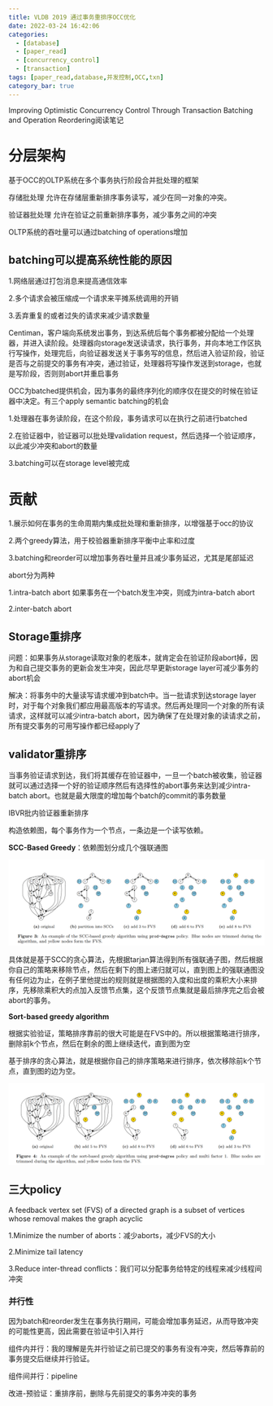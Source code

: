 ```yaml
---
title: VLDB 2019 通过事务重排序OCC优化
date: 2022-03-24 16:42:06
categories: 
  - [database]
  - [paper_read]
  - [concurrency_control]
  - [transaction]
tags: [paper_read,database,并发控制,OCC,txn]
category_bar: true
---
```


Improving Optimistic Concurrency Control Through Transaction Batching and Operation Reordering阅读笔记

<!-- more -->

# 分层架构

基于OCC的OLTP系统在多个事务执行阶段合并批处理的框架

存储批处理 允许在存储层重新排序事务读写，减少在同一对象的冲突。

验证器批处理 允许在验证之前重新排序事务，减少事务之间的冲突

OLTP系统的吞吐量可以通过batching of operations增加

## **batching可以提高系统性能的原因**

1.网络层通过打包消息来提高通信效率

2.多个请求会被压缩成一个请求来平摊系统调用的开销

3.丢弃重复的或者过失的请求来减少请求数量

Centiman，客户端向系统发出事务，到达系统后每个事务都被分配给一个处理器，并进入读阶段。处理器向storage发送读请求，执行事务，并向本地工作区执行写操作，处理完后，向验证器发送关于事务写的信息，然后进入验证阶段，验证是否与之前提交的事务有冲突，通过验证，处理器将写操作发送到storage，也就是写阶段，否则则abort并重启事务

OCC为batched提供机会，因为事务的最终序列化的顺序仅在提交的时候在验证器中决定。有三个apply semantic batching的机会

1.处理器在事务读阶段，在这个阶段，事务请求可以在执行之前进行batched

2.在验证器中，验证器可以批处理validation request，然后选择一个验证顺序，以此减少冲突和abort的数量

3.batching可以在storage level被完成

# **贡献**

1.展示如何在事务的生命周期内集成批处理和重新排序，以增强基于occ的协议

2.两个greedy算法，用于校验器重新排序平衡中止率和过度

3.batching和reorder可以增加事务吞吐量并且减少事务延迟，尤其是尾部延迟

abort分为两种

1.intra-batch abort 如果事务在一个batch发生冲突，则成为intra-batch abort

2.inter-batch abort 

## **Storage重排序**

问题：如果事务从storage读取对象的老版本，就肯定会在验证阶段abort掉，因为和自己提交事务的更新会发生冲突，因此尽早更新storage layer可减少事务的abort机会

解决：将事务中的大量读写请求缓冲到batch中。当一批请求到达storage layer时，对于每个对象我们都应用最高版本的写请求。然后再处理同一个对象的所有读请求，这样就可以减少intra-batch abort，因为确保了在处理对象的读请求之前，所有提交事务的可用写操作都已经apply了

## **validator重排序**

当事务验证请求到达，我们将其缓存在验证器中，一旦一个batch被收集，验证器就可以通过选择一个好的验证顺序然后有选择性的abort事务来达到减少intra-batch abort。也就是最大限度的增加每个batch的commit的事务数量

IBVR批内验证器重新排序

构造依赖图，每个事务作为一个节点，一条边是一个读写依赖。

**SCC-Based Greedy**：依赖图划分成几个强联通图

![image-20220530183821108](txn-reorder/image-20220530183821108.png)

具体就是基于SCC的贪心算法，先根据tarjan算法得到所有强联通子图，然后根据你自己的策略来移除节点，然后在剩下的图上递归就可以，直到图上的强联通图没有任何边为止，在例子里他提出的规则就是根据图的入度和出度的乘积大小来排序，先移除乘积大的点加入反馈节点集，这个反馈节点集就是最后排序完之后会被abort的事务。

 **Sort-based greedy algorithm**

根据实验验证，策略排序靠前的很大可能是在FVS中的。所以根据策略进行排序，删除前k个节点，然后在剩余的图上继续迭代，直到图为空

基于排序的贪心算法，就是根据你自己的排序策略来进行排序，依次移除前k个节点，直到图的边为空。

![image-20220530184031752](txn-reorder/image-20220530184031752.png)



## **三大policy**

A feedback vertex set (FVS) of a directed graph is a subset of vertices whose removal makes the graph acyclic

1.Minimize the number of aborts：减少aborts，减少FVS的大小

2.Minimize tail latency

3.Reduce inter-thread conflicts：我们可以分配事务给特定的线程来减少线程间冲突

### 并行性

因为batch和reorder发生在事务执行期间，可能会增加事务延迟，从而导致冲突的可能性更高，因此需要在验证中引入并行

组件内并行：我的理解是先并行验证之前已提交的事务有没有冲突，然后等靠前的事务提交后继续并行验证。

组件间并行：pipeline

改进-预验证：重排序前，删除与先前提交的事务冲突的事务
